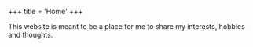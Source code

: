 +++
title = 'Home'
+++

This website is meant to be a place for me to share my interests, hobbies and thoughts.